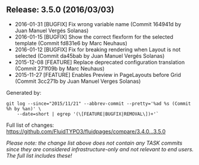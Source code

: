 ## Release: 3.5.0 (2016/03/03)

* 2016-01-31 [BUGFIX] Fix wrong variable name (Commit 164941d by Juan Manuel Vergés Solanas)
* 2016-01-15 [BUGFIX] Show the correct flexform for the selected template (Commit fd831e6 by Marc Neuhaus)
* 2016-01-12 [BUGFIX] Fix for breaking rendering when Layout is not selected (Commit da45bab by Juan Manuel Vergés Solanas)
* 2015-12-08 [FEATURE] Replace deprecated configuration translation (Commit 271f09b by Marc Neuhaus)
* 2015-11-27 [FEATURE] Enables Preview in PageLayouts before Grid (Commit 3cc271b by Juan Manuel Verges Solanas)

Generated by:

```
git log --since="2015/11/21" --abbrev-commit --pretty='%ad %s (Commit %h by %an)' \
    --date=short | egrep '(\[FEATURE|BUGFIX|REMOVAL\])+'`
```

Full list of changes: https://github.com/FluidTYPO3/fluidpages/compare/3.4.0...3.5.0

*Please note: the change list above does not contain any TASK commits since they are considered 
infrastructure-only and not relevant to end users. The full list includes these!*

